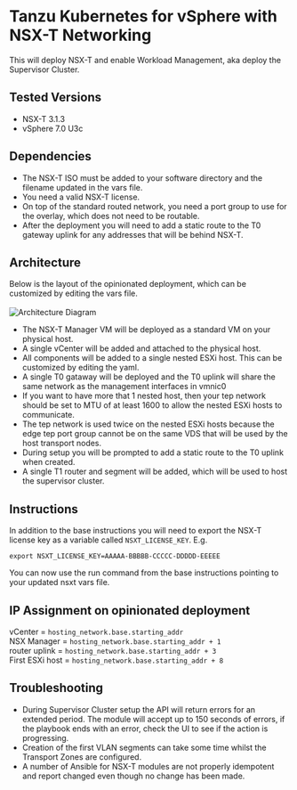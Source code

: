 # Tanzu Kubernetes for vSphere with NSX-T Networking
This will deploy NSX-T and enable Workload Management, aka deploy the Supervisor Cluster.

## Tested Versions
- NSX-T 3.1.3
- vSphere 7.0 U3c

## Dependencies
- The NSX-T ISO must be added to your software directory and the filename updated in the vars file.  
- You need a valid NSX-T license.
- On top of the standard routed network, you need a port group to use for the overlay, which does not need to be routable.
- After the deployment you will need to add a static route to the T0 gateway uplink for any addresses that will be behind NSX-T.

## Architecture
Below is the layout of the opinionated deployment, which can be customized by editing the vars file.<br/><br/>
![Architecture Diagram](architecture-tanzu-vsphere-nsxt.png)
- The NSX-T Manager VM will be deployed as a standard VM on your physical host.
- A single vCenter will be added and attached to the physical host.
- All components will be added to a single nested ESXi host. This can be customized by editing the yaml.
- A single T0 gataway will be deployed and the T0 uplink will share the same network as the management interfaces in vmnic0
- If you want to have more that 1 nested host, then your tep network should be set to MTU of at least 1600 to allow the nested ESXi hosts to communicate.
- The tep network is used twice on the nested ESXi hosts because the edge tep port group cannot be on the same VDS that will be used by the host transport nodes.
- During setup you will be prompted to add a static route to the T0 uplink when created.
- A single T1 router and segment will be added, which will be used to host the supervisor cluster.

## Instructions
In addition to the base instructions you will need to export the NSX-T license key as a variable called `NSXT_LICENSE_KEY`. E.g.
```
export NSXT_LICENSE_KEY=AAAAA-BBBBB-CCCCC-DDDDD-EEEEE
```
You can now use the run command from the base instructions pointing to your updated nsxt vars file.

## IP Assignment on opinionated deployment

vCenter = `hosting_network.base.starting_addr`<br/>
NSX Manager = `hosting_network.base.starting_addr + 1`<br/>
router uplink = `hosting_network.base.starting_addr + 3`<br/>
First ESXi host = `hosting_network.base.starting_addr + 8`<br/>

## Troubleshooting
- During Supervisor Cluster setup the API will return errors for an extended period. The module will accept up to 150 seconds of errors, if the playbook ends with an error, check the UI to see if the action is progressing.
- Creation of the first VLAN segments can take some time whilst the Transport Zones are configured.
- A number of Ansible for NSX-T modules are not properly idempotent and report changed even though no change has been made.